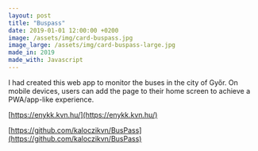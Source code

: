 ```yaml
---
layout: post
title: "Buspass"
date: 2019-01-01 12:00:00 +0200
image: /assets/img/card-buspass.jpg
image_large: /assets/img/card-buspass-large.jpg
made_in: 2019
made_with: Javascript
---
```


I had created this web app to monitor the buses in the city of Győr. On mobile devices, users can add the page to their home screen to achieve a PWA/app-like experience.

[https://enykk.kvn.hu/](https://enykk.kvn.hu/)

[https://github.com/kaloczikvn/BusPass](https://github.com/kaloczikvn/BusPass)
